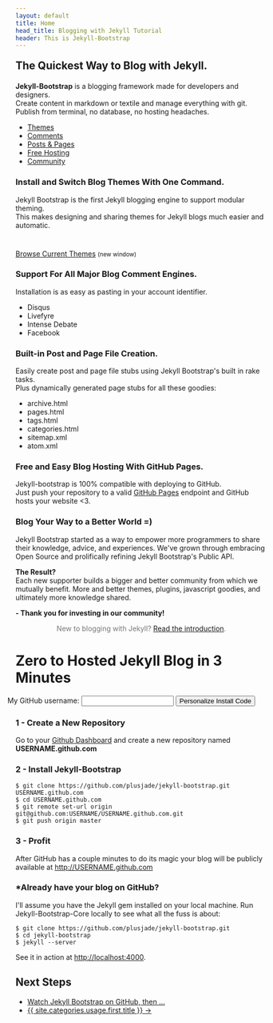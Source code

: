 ```yaml
---
layout: default
title: Home
head_title: Blogging with Jekyll Tutorial
header: This is Jekyll-Bootstrap
---
```


<h2 style="margin:20px 0; border:0">
  The Quickest Way to Blog with Jekyll.
</h2>

<div class="highlight-wrap" style="margin-bottom:10px">
  <strong>Jekyll-Bootstrap</strong> is a blogging framework made for developers and designers.
  <br>Create content in markdown or textile and manage everything with git.
  <br>Publish from terminal, no database, no hosting headaches.
</div>

<ul id="tab-list" class="pills">
  <li><a href="#">Themes</a></li>
  <li><a href="#">Comments</a></li>
  <li><a href="#">Posts &amp; Pages</a></li>
  <li><a href="#">Free Hosting</a></li>
  <li><a href="#">Community</a></li>
</ul>
<div id="tab-content-wrapper">
  
  <div>
    <h3>Install and Switch Blog Themes With One Command.</h3>
    <p>
      Jekyll Bootstrap is the first Jekyll blogging engine to support modular theming.
      <br>This makes designing and sharing themes for Jekyll blogs much easier and automatic.
    </p>
    <p style="margin-top:40px">
      <a href="http://themes.jekyllbootstrap.com" class="btn" target="_blank">Browse Current Themes</a> <small>(new window)</small>
    </p>
  </div>

  <div>
    <h3>Support For All Major Blog Comment Engines.</h3>
    <p>Installation is as easy as pasting in your account identifier.</p>
    <ul>
      <li>Disqus</li>
      <li>Livefyre</li>
      <li>Intense Debate</li>
      <li>Facebook</li>
    </ul>
  </div>

  <div>
    <h3>Built-in Post and Page File Creation.</h3>
    <p>
      Easily create post and page file stubs using Jekyll Bootstrap's built in rake tasks.
      <br>Plus dynamically generated page stubs for all these goodies:
    </p>
    <ul>
      <li>archive.html</li>
      <li>pages.html</li>
      <li>tags.html</li>
      <li>categories.html</li>
      <li>sitemap.xml</li>
      <li>atom.xml</li>
    </ul>
  </div>

  <div>
    <h3>Free and Easy Blog Hosting With GitHub Pages.</h3>
    <p>
      Jekyll-bootstrap is 100% compatible with deploying to GitHub.
      <br>Just push your repository to a valid <a href="http://pages.github.com">GitHub Pages</a> endpoint and GitHub hosts your website &lt;3.
    </p>
  </div>

  <div>
    <h3>Blog Your Way to a Better World =)</h3>
    <p>
      Jekyll Bootstrap started as a way to empower more programmers to share their knowledge, advice, and experiences.
       We've grown through embracing Open Source and prolifically refining Jekyll Bootstrap's Public API.
    </p>
    <p>
      <strong>The Result?</strong><br>
      Each new supporter builds a bigger and better community from which we mutually benefit. 
      More and better themes, plugins, javascript goodies, and ultimately more knowledge shared.
    </p>
    <p>
      <strong>- Thank you for investing in our community!</strong>
    </p>
  </div>
</div>

<div style="text-align:center; color:#777">
  New to blogging with Jekyll? <a href="{{ site.categories.lessons.first.url }}" style="text-decoration:underline">Read the introduction</a>.
</div>

<h1 id="start-now">Zero to Hosted Jekyll Blog in 3 Minutes</h1>

<form action="#" id="generate_code" class="alert-message block-message warn" style="margin-left:-40px; text-align:center">
  My GitHub username: <input type="text" id="github_username"/> <button class="btn success">Personalize Install Code</button>
</form>

### 1 - Create a New Repository

Go to your [Github Dashboard](https://github.com/) and create a new repository named <strong id="repo_name">USERNAME.github.com</strong>

### 2 - Install Jekyll-Bootstrap

    $ git clone https://github.com/plusjade/jekyll-bootstrap.git USERNAME.github.com
    $ cd USERNAME.github.com
    $ git remote set-url origin git@github.com:USERNAME/USERNAME.github.com.git
    $ git push origin master

### 3 - Profit

After GitHub has a couple minutes to do its magic your blog will be publicly available at 
<a href="http://USERNAME.github.com" id="blog_link">http://USERNAME.github.com</a>

### \*Already have your blog on GitHub?

I'll assume you have the Jekyll gem installed on your local machine.
Run Jekyll-Bootstrap-Core locally to see what all the fuss is about:

    $ git clone https://github.com/plusjade/jekyll-bootstrap.git
    $ cd jekyll-bootstrap
    $ jekyll --server

See it in action at [http://localhost:4000](http://localhost:4000).

## Next Steps

<ul class="pills">
  <li><a href="http://github.com/plusjade/jekyll-bootstrap" class="">Watch Jekyll Bootstrap on GitHub, then ...</a></li>
	<li class="active"><a href="{{ BASE_PATH }}{{ site.categories.usage.first.url }}">{{ site.categories.usage.first.title }} &rarr;</a></li>
</ul>
